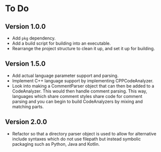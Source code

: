 # To Do

## Version 1.0.0
* Add `pkg` dependency.
* Add a build script for building into an executable.
* Rearrange the project structure to clean it up, and set it up for building.

## Version 1.5.0
* Add actual language parameter support and parsing.
* Implement C++ language support by implementing CPPCodeAnalyzer.
* Look into making a CommentParser object that can then be added to a CodeAnalyzer. This would then handle comment parsing. This way, languages which share comment styles share code for comment parsing and you can begin to build CodeAnalyzers by mixing and matching parts.

## Version 2.0.0
* Refactor so that a directory parser object is used to allow for alternative include syntaxes which do not use filepath but instead symbolic packaging such as Python, Java and Kotlin.
